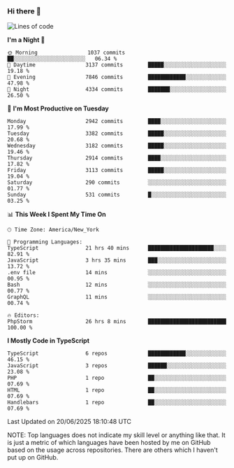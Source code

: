 ### Hi there 👋

<!--
**LynxJinxxy/LynxJinxxy** is a ✨ _special_ ✨ repository because its `README.md` (this file) appears on your GitHub profile.

Here are some ideas to get you started:

- 🔭 I’m currently working on ...
- 🌱 I’m currently learning ...
- 👯 I’m looking to collaborate on ...
- 🤔 I’m looking for help with ...
- 💬 Ask me about ...
- 📫 How to reach me: ...
- 😄 Pronouns: ...
- ⚡ Fun fact: ...
-->

<!--START_SECTION:waka-->
![Lines of code](https://img.shields.io/badge/From%20Hello%20World%20I%27ve%20Written-24.9%20million%20lines%20of%20code-blue)

**I'm a Night 🦉** 

```text
🌞 Morning                1037 commits        ██░░░░░░░░░░░░░░░░░░░░░░░   06.34 % 
🌆 Daytime                3137 commits        █████░░░░░░░░░░░░░░░░░░░░   19.18 % 
🌃 Evening                7846 commits        ████████████░░░░░░░░░░░░░   47.98 % 
🌙 Night                  4334 commits        ███████░░░░░░░░░░░░░░░░░░   26.50 % 
```
📅 **I'm Most Productive on Tuesday** 

```text
Monday                   2942 commits        ████░░░░░░░░░░░░░░░░░░░░░   17.99 % 
Tuesday                  3382 commits        █████░░░░░░░░░░░░░░░░░░░░   20.68 % 
Wednesday                3182 commits        █████░░░░░░░░░░░░░░░░░░░░   19.46 % 
Thursday                 2914 commits        ████░░░░░░░░░░░░░░░░░░░░░   17.82 % 
Friday                   3113 commits        █████░░░░░░░░░░░░░░░░░░░░   19.04 % 
Saturday                 290 commits         ░░░░░░░░░░░░░░░░░░░░░░░░░   01.77 % 
Sunday                   531 commits         █░░░░░░░░░░░░░░░░░░░░░░░░   03.25 % 
```


📊 **This Week I Spent My Time On** 

```text
🕑︎ Time Zone: America/New_York

💬 Programming Languages: 
TypeScript               21 hrs 40 mins      █████████████████████░░░░   82.91 % 
JavaScript               3 hrs 35 mins       ███░░░░░░░░░░░░░░░░░░░░░░   13.72 % 
.env file                14 mins             ░░░░░░░░░░░░░░░░░░░░░░░░░   00.95 % 
Bash                     12 mins             ░░░░░░░░░░░░░░░░░░░░░░░░░   00.77 % 
GraphQL                  11 mins             ░░░░░░░░░░░░░░░░░░░░░░░░░   00.74 % 

🔥 Editors: 
PhpStorm                 26 hrs 8 mins       █████████████████████████   100.00 % 
```

**I Mostly Code in TypeScript** 

```text
TypeScript               6 repos             ████████████░░░░░░░░░░░░░   46.15 % 
JavaScript               3 repos             ██████░░░░░░░░░░░░░░░░░░░   23.08 % 
PHP                      1 repo              ██░░░░░░░░░░░░░░░░░░░░░░░   07.69 % 
HTML                     1 repo              ██░░░░░░░░░░░░░░░░░░░░░░░   07.69 % 
Handlebars               1 repo              ██░░░░░░░░░░░░░░░░░░░░░░░   07.69 % 
```




 Last Updated on 20/06/2025 18:10:48 UTC
<!--END_SECTION:waka-->
NOTE: Top languages does not indicate my skill level or anything like that. It is just a metric of which languages have been hosted by me on GitHub based on the usage across repositories. There are others which I haven't put up on GitHub.
